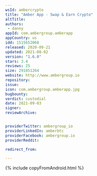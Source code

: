 ```yaml
---
wsId: ambercrypto
title: "Amber App - Swap & Earn Crypto"
altTitle: 
authors:
 - danny
appId: com.ambergroup.amberapp
appCountry: us
idd: 1515652068
released: 2020-09-21
updated: 2021-08-02
version: "1.6.0"
stars: 3.4
reviews: 25
size: 291851264
website: http://www.ambergroup.io
repository: 
issue: 
icon: com.ambergroup.amberapp.jpg
bugbounty: 
verdict: custodial
date: 2021-09-03
signer: 
reviewArchive:


providerTwitter: ambergroup_io
providerLinkedIn: amberbtc
providerFacebook: ambergroup.io
providerReddit: 

redirect_from:

---
```

{% include copyFromAndroid.html %}
